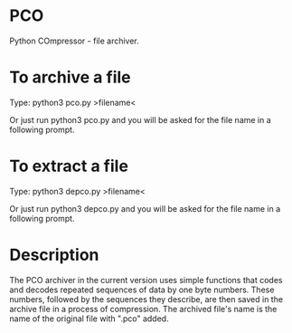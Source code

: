 # PCO
Python COmpressor - file archiver.
# To archive a file
Type: python3 pco.py >filename<

Or just run python3 pco.py and you will be asked for the file name in a following prompt.
# To extract a file
Type: python3 depco.py >filename<

Or just run python3 depco.py and you will be asked for the file name in a following prompt.
# Description
The PCO archiver in the current version uses simple functions that codes and decodes repeated sequences of data by one byte numbers. These numbers, followed by the sequences they describe, are then saved in the archive file in a process of compression. The archived file's name is the name of the original file with ".pco" added.
